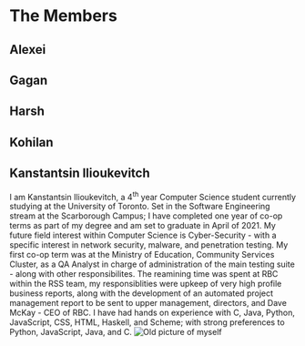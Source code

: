 # The Members

## Alexei 

## Gagan

## Harsh

## Kohilan

## Kanstantsin Ilioukevitch

I am Kanstantsin Ilioukevitch, a 4<sup>th</sup> year Computer Science student currently studying at the University of Toronto. Set in the Software Engineering stream at the Scarborough Campus; I have completed one year of co-op terms as part of my degree and am set to graduate in April of 2021. My future field interest within Computer Science is Cyber-Security - with a specific interest in network security, malware, and penetration testing. My first co-op term was at the Ministry of Education, Community Services Cluster, as a QA Analyst in charge of administration of the main testing suite - along with other responsibilites. The reamining time was spent at RBC within the RSS team, my responsiblities were upkeep of very high profile business reports, along with the development of an automated project management report to be sent to upper management, directors, and Dave McKay - CEO of RBC. I have had hands on experience with C, Java, Python, JavaScript, CSS, HTML, Haskell, and Scheme; with strong preferences to Python, JavaScript, Java, and C.
![Old picture of myself](https://scontent.fybz2-2.fna.fbcdn.net/v/t31.0-8/p960x960/12471884_800258880102723_5539173782335235875_o.jpg?_nc_cat=104&_nc_ohc=12WtAIJs5HUAX-FBX8D&_nc_ht=scontent.fybz2-2.fna&_nc_tp=6&oh=3d273a3a253975bea7b7dcab21ec7edf&oe=5EC7983A)
